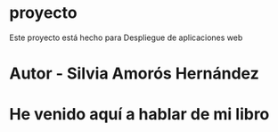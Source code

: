 # proyecto

Este proyecto está hecho para Despliegue de aplicaciones web

# Autor - Silvia Amorós Hernández
# He venido aquí  a hablar de mi libro
